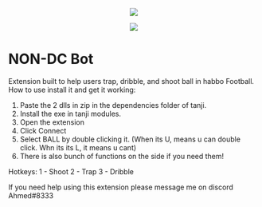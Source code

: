 <p align="center"> 
   <img src="https://user-images.githubusercontent.com/24996684/35466253-f228fa38-02b6-11e8-8ec6-7d3f57caf2e2.png">
</p>
<p align="center">
   <a href="https://github.com/DevLooney"><img
   <a href="https://discord.gg/Vyc2gFC"><img src="https://img.shields.io/discord/225010488445108224.svg?style=flat-square"/></a>
</p>

# NON-DC Bot
Extension built to help users trap, dribble, and shoot ball in habbo Football. How to use install it and get it working:
1. Paste the 2 dlls in zip in the dependencies folder of tanji.
2. Install the exe in tanji modules.
3. Open the extension
4. Click Connect
5. Select BALL by double clicking it. (When its U, means u can double click. Whn its its L, it means u cant)
6. There is also bunch of functions on the side if you need them!

Hotkeys:
1 - Shoot
2 - Trap 
3 - Dribble 

If you need help using this extension please message me on discord Ahmed#8333